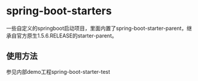 # spring-boot-starters

一些自定义的springboot启动项目，里面内置了spring-boot-starter-parent，继承自官方原生1.5.6.RELEASE的starter-parent。　



## 使用方法

参见内部demo工程spring-boot-starter-test